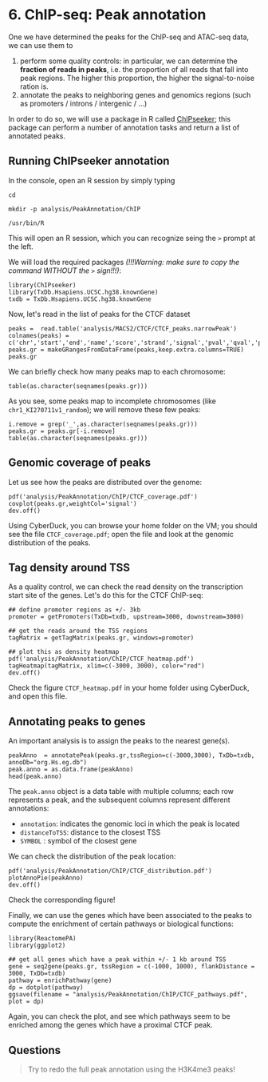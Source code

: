 # 6. ChIP-seq: Peak annotation

One we have determined the peaks for the ChIP-seq and ATAC-seq data, we can use them to

1. perform some quality controls: in particular, we can determine the **fraction of reads in peaks**, i.e. the proportion of all reads that fall into peak regions. The higher this proportion, the higher the signal-to-noise ration is.
2. annotate the peaks to neighboring genes and genomics regions (such as promoters / introns / intergenic / ...)

In order to do so, we will use a package in R called [ChIPseeker](http://www.bioconductor.org/packages/release/bioc/vignettes/ChIPseeker/inst/doc/ChIPseeker.html); this package can perform a number of annotation tasks and return a list of annotated peaks.



## Running ChIPseeker annotation

In the console, open an R session by simply typing 

```
cd

mkdir -p analysis/PeakAnnotation/ChIP

/usr/bin/R
```

This will open an R session, which you can recognize seing the `>` prompt at the left.

We will load the required packages *(!!!Warning: make sure to copy the command WITHOUT the `>` sign!!!)*:

```
library(ChIPseeker)
library(TxDb.Hsapiens.UCSC.hg38.knownGene)
txdb = TxDb.Hsapiens.UCSC.hg38.knownGene
```

Now, let's read in the list of peaks for the CTCF dataset

```
peaks =  read.table('analysis/MACS2/CTCF/CTCF_peaks.narrowPeak')
colnames(peaks) = c('chr','start','end','name','score','strand','signal','pval','qval','peak')
peaks.gr = makeGRangesFromDataFrame(peaks,keep.extra.columns=TRUE)
peaks.gr
```

We can briefly check how many peaks map to each chromosome:

```
table(as.character(seqnames(peaks.gr)))
```

As you see, some peaks map to incomplete chromosomes (like `chr1_KI270711v1_random`); we will remove these few peaks:

```
i.remove = grep('_',as.character(seqnames(peaks.gr)))
peaks.gr = peaks.gr[-i.remove]
table(as.character(seqnames(peaks.gr)))
```

## Genomic coverage of peaks

Let us see how the peaks are distributed over the genome:

```
pdf('analysis/PeakAnnotation/ChIP/CTCF_coverage.pdf')
covplot(peaks.gr,weightCol='signal')
dev.off()
```

Using CyberDuck, you can browse your home folder on the VM; you should see the file `CTCF_coverage.pdf`; open the file and look at the genomic distribution of the peaks.

## Tag density around TSS

As a quality control, we can check the read density on the transcription start site of the genes. Let's do this for the CTCF ChIP-seq:

```
## define promoter regions as +/- 3kb
promoter = getPromoters(TxDb=txdb, upstream=3000, downstream=3000)

## get the reads around the TSS regions
tagMatrix = getTagMatrix(peaks.gr, windows=promoter)

## plot this as density heatmap
pdf('analysis/PeakAnnotation/ChIP/CTCF_heatmap.pdf')
tagHeatmap(tagMatrix, xlim=c(-3000, 3000), color="red")
dev.off()
```

Check the figure `CTCF_heatmap.pdf` in your  home folder using CyberDuck, and open this file.

## Annotating peaks to genes

An important analysis is to assign the peaks to the nearest gene(s).

```
peakAnno  = annotatePeak(peaks.gr,tssRegion=c(-3000,3000), TxDb=txdb, annoDb="org.Hs.eg.db")
peak.anno = as.data.frame(peakAnno)
head(peak.anno)
```

The `peak.anno` object is a data table with multiple columns; each row represents a peak, and the subsequent columns represent different annotations:

* `annotation`: indicates the genomic loci in which the peak is located
* `distanceToTSS`: distance to the closest TSS
* `SYMBOL` : symbol of the closest gene

We can check the distribution of the peak location:

```
pdf('analysis/PeakAnnotation/ChIP/CTCF_distribution.pdf')
plotAnnoPie(peakAnno)
dev.off()
```

Check the corresponding figure!

Finally, we can use the genes which have been associated to the peaks to compute the enrichment of certain pathways or biological functions:

```
library(ReactomePA)
library(ggplot2)

## get all genes which have a peak within +/- 1 kb around TSS
gene = seq2gene(peaks.gr, tssRegion = c(-1000, 1000), flankDistance = 3000, TxDb=txdb)
pathway = enrichPathway(gene)
dp = dotplot(pathway)
ggsave(filename = "analysis/PeakAnnotation/ChIP/CTCF_pathways.pdf", plot = dp)
```

Again, you can check the plot, and see which pathways seem to be enriched among the genes which have a proximal CTCF peak.


## Questions

> Try to redo the full peak annotation using the H3K4me3 peaks!
